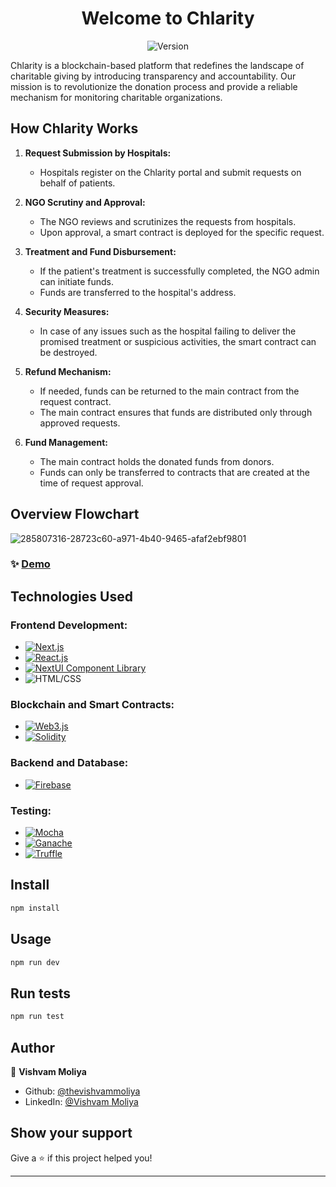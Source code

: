 <h1 align="center">
  Welcome to Chlarity   
</h1>


<p align="center">
  <img alt="Version" src="https://img.shields.io/badge/version-0.1.0-blue.svg?cacheSeconds=2592000" />
</p>

Chlarity is a blockchain-based platform that redefines the landscape of charitable giving by introducing transparency and accountability. Our mission is to revolutionize the donation process and provide a reliable mechanism for monitoring charitable organizations.

## How Chlarity Works

1. **Request Submission by Hospitals:**
   - Hospitals register on the Chlarity portal and submit requests on behalf of patients.

2. **NGO Scrutiny and Approval:**
   - The NGO reviews and scrutinizes the requests from hospitals.
   - Upon approval, a smart contract is deployed for the specific request.

3. **Treatment and Fund Disbursement:**
   - If the patient's treatment is successfully completed, the NGO admin can initiate funds.
   - Funds are transferred to the hospital's address.

4. **Security Measures:**
   - In case of any issues such as the hospital failing to deliver the promised treatment or suspicious activities, the smart contract can be destroyed.

5. **Refund Mechanism:**
   - If needed, funds can be returned to the main contract from the request contract.
   - The main contract ensures that funds are distributed only through approved requests.

6. **Fund Management:**
   - The main contract holds the donated funds from donors.
   - Funds can only be transferred to contracts that are created at the time of request approval.

## Overview Flowchart
![285807316-28723c60-a971-4b40-9465-afaf2ebf9801](https://github.com/user-attachments/assets/f139ab72-acbb-4ca0-a18c-a3cc4fae4813)



### ✨ [Demo](https://chlarity.vercel.app/)

## Technologies Used

### Frontend Development:
- [![Next.js](https://img.shields.io/badge/-Next.js-000000?style=flat&logo=next.js)](https://nextjs.org/)
- [![React.js](https://img.shields.io/badge/-React.js-000000?style=flat&logo=react&logoColor=61DAFB&color=002140)](https://reactjs.org/)
- [![NextUI Component Library](https://img.shields.io/badge/-NextUI-000000?style=flat)](https://nextui.org/)
- ![HTML/CSS](https://img.shields.io/badge/-HTML%2FCSS-363636?style=flat)

### Blockchain and Smart Contracts:
- [![Web3.js](https://img.shields.io/badge/-Web3.js-3776AB?style=flat&logo=ethereum)](https://web3js.readthedocs.io/)
- [![Solidity](https://img.shields.io/badge/-Solidity-363636?style=flat&logo=solidity)](https://docs.soliditylang.org/)

### Backend and Database:
- [![Firebase](https://img.shields.io/badge/-Firebase-000000?style=flat&logo=firebase&logoColor=FFCA28&color=FFA000)](https://firebase.google.com/)

### Testing:
- [![Mocha](https://img.shields.io/badge/-Mocha-8D6748?style=flat)](https://mochajs.org/)
- [![Ganache](https://img.shields.io/badge/-Ganache-F89934?style=flat)](https://www.trufflesuite.com/ganache)
- [![Truffle](https://img.shields.io/badge/-Truffle-363636?style=flat)](https://www.trufflesuite.com/truffle)

## Install

```sh
npm install
```

## Usage

```sh
npm run dev
```

## Run tests

```sh
npm run test
```

## Author

👤 **Vishvam Moliya**

* Github: [@thevishvammoliya](https://github.com/thevishvammoliya)
* LinkedIn: [@Vishvam Moliya](https://www.linkedin.com/in/vishvam-moliya-30ba69241/)

## Show your support

Give a ⭐️ if this project helped you!

***
